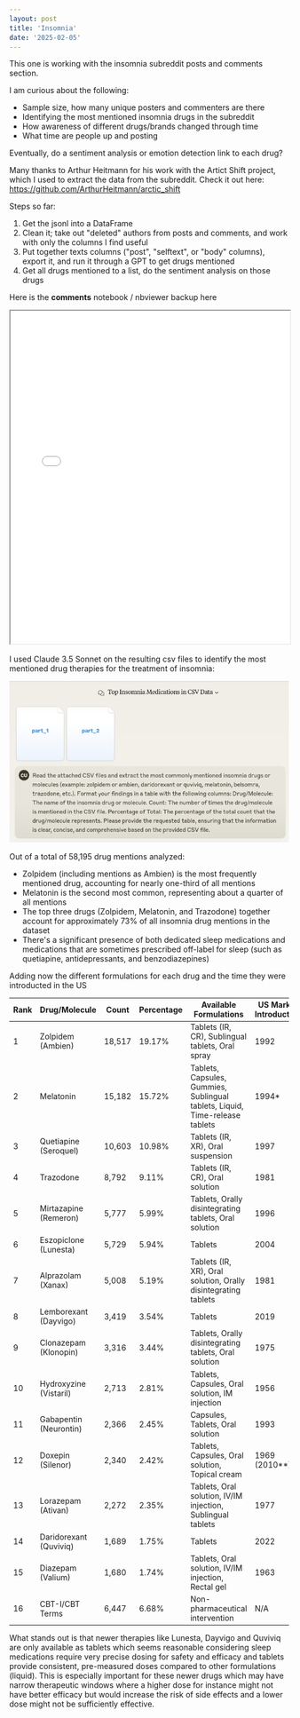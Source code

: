 ```yaml
---
layout: post
title: 'Insomnia'
date: '2025-02-05'
---
```


This one is working with the insomnia subreddit posts and comments section. 

I am curious about the following: 

- Sample size, how many unique posters and commenters are there
- Identifying the most mentioned insomnia drugs in the subreddit
- How awareness of different drugs/brands changed through time
- What time are people up and posting

Eventually, do a sentiment analysis or emotion detection link to each drug?

Many thanks to Arthur Heitmann for his work with the Artict Shift project, which I used to extract the data from the subreddit.
Check it out here:
https://github.com/ArthurHeitmann/arctic_shift

Steps so far:
1. Get the jsonl into a DataFrame
2. Clean it; take out "deleted" authors from posts and comments, and work with only the columns I find useful
3. Put together texts columns ("post", "selftext", or "body" columns), export it, and run it through a GPT to get drugs mentioned
4. Get all drugs mentioned to a list, do the sentiment analysis on those drugs

Here is the **comments** notebook / nbviewer backup here

<iframe src="/assets/notebooks/insomnia_comments.html" width="100%" height="600px"></iframe> 

I used Claude 3.5 Sonnet on the resulting csv files to identify the most mentioned drug therapies for the treatment of insomnia:

![Claude Screenshot1](/assets/images/claude-prompt.png)

Out of a total of 58,195 drug mentions analyzed:

- Zolpidem (including mentions as Ambien) is the most frequently mentioned drug, accounting for nearly one-third of all mentions
- Melatonin is the second most common, representing about a quarter of all mentions
- The top three drugs (Zolpidem, Melatonin, and Trazodone) together account for approximately 73% of all insomnia drug mentions in the dataset
- There's a significant presence of both dedicated sleep medications and medications that are sometimes prescribed off-label for sleep (such as quetiapine, antidepressants, and benzodiazepines)

Adding now the different formulations for each drug and the time they were introducted in the US

| Rank | Drug/Molecule | Count | Percentage | Available Formulations | US Market Introduction |
|---|---|---|---|---|---|
| 1 | Zolpidem (Ambien) | 18,517 | 19.17% | Tablets (IR, CR), Sublingual tablets, Oral spray | 1992 |
| 2 | Melatonin | 15,182 | 15.72% | Tablets, Capsules, Gummies, Sublingual tablets, Liquid, Time-release tablets | 1994* |
| 3 | Quetiapine (Seroquel) | 10,603 | 10.98% | Tablets (IR, XR), Oral suspension | 1997 |
| 4 | Trazodone | 8,792 | 9.11% | Tablets (IR, CR), Oral solution | 1981 |
| 5 | Mirtazapine (Remeron) | 5,777 | 5.99% | Tablets, Orally disintegrating tablets, Oral solution | 1996 |
| 6 | Eszopiclone (Lunesta) | 5,729 | 5.94% | Tablets | 2004 |
| 7 | Alprazolam (Xanax) | 5,008 | 5.19% | Tablets (IR, XR), Oral solution, Orally disintegrating tablets | 1981 |
| 8 | Lemborexant (Dayvigo) | 3,419 | 3.54% | Tablets | 2019 |
| 9 | Clonazepam (Klonopin) | 3,316 | 3.44% | Tablets, Orally disintegrating tablets, Oral solution | 1975 |
| 10 | Hydroxyzine (Vistaril) | 2,713 | 2.81% | Tablets, Capsules, Oral solution, IM injection | 1956 |
| 11 | Gabapentin (Neurontin) | 2,366 | 2.45% | Capsules, Tablets, Oral solution | 1993 |
| 12 | Doxepin (Silenor) | 2,340 | 2.42% | Tablets, Capsules, Oral solution, Topical cream | 1969 (2010**) |
| 13 | Lorazepam (Ativan) | 2,272 | 2.35% | Tablets, Oral solution, IV/IM injection, Sublingual tablets | 1977 |
| 14 | Daridorexant (Quviviq) | 1,689 | 1.75% | Tablets | 2022 |
| 15 | Diazepam (Valium) | 1,680 | 1.74% | Tablets, Oral solution, IV/IM injection, Rectal gel | 1963 |
| 16 | CBT-I/CBT Terms | 6,447 | 6.68% | Non-pharmaceutical intervention | N/A |


What stands out is that newer therapies like Lunesta, Dayvigo and Quviviq are only available as tablets which seems reasonable considering sleep medications require very precise dosing for safety and efficacy and tablets provide consistent, pre-measured doses compared to other formulations (liquid). This is especially important for these newer drugs which may have narrow therapeutic windows where a higher dose for instance might not have better efficacy but would increase the risk of side effects and a lower dose might not be sufficiently effective. 
